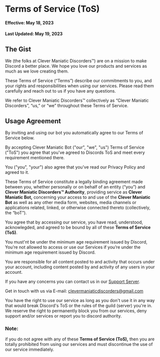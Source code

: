 # Terms of Service (ToS) 

#### Effective: May 18, 2023
#### Last Updated: May 19, 2023

## The Gist

We (the folks at Clever Maniatic Discorders™) are on a mission to make Discord a better place. 
We hope you love our products and services as much as we love creating them. 

These Terms of Service (“Terms”) describe our commitments to you, and your rights and responsibilities when using our services. 
Please read them carefully and reach out to us if you have any questions.

We refer to Clever Maniatic Discorders™ collectively as “Clever Maniatic Discorders”, “us,” or “we” throughout these Terms of Service.

## Usage Agreement

By inviting and using our bot you automatically agree to our Terms of Service below.

By accepting Clever Maniatic Bot ("our", "we", "us") Terms of Service ("ToS") you agree that you've agreed to Discords ToS and meet every requirement mentioned there. 

You ("you", "your") also agree that you've read our Privacy Policy and agreed to it.

These Terms of Service constitute a legally binding agreement made between you, whether personally or on behalf of an entity (“you”) and 
**Clever Maniatic Discorders™ Authority**, providing service as **Clever Maniatic Bot,**
concerning your access to and use of the **Clever Maniatic Bot** as well as any other media form, websites, media channels or applications related, linked, or otherwise connected thereto (collectively, the “boT”).

You agree that by accessing our service, you have read, understood, acknowlegded, and agreed to be bound by all of these **Terms of Service (ToS)**. 

You must'nt be under the minimum age requirement issued by Discord, 
You’re not allowed to access or use our Services if you’re under the minimum age requirement issued by Discord. 

You are responsible for all content posted to and activity that occurs under your account, including content posted by and activity of any users in your account.

If you have any concerns you can contact us in our [Support Server](https://discord.gg/hMPmc6mWgP).

Get in touch with us via E-mail: [clevermaniaticdiscorders@gmail.com](mailto:clevermaniaticdiscorders@gmail.com)

You have the right to use our service as long as you don't use it in any way that would break Discord's ToS or the rules of the guild (server) you're in.
We reserve the right to permanently block you from our services, deny support and/or services or report you to discord authority.

### Note: 

if you do not agree with any of these **Terms of Service (ToS),** 
then you are totally prohibited from using our services and must discontinue the use of our service immediately.


